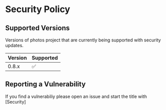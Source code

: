 # Security Policy

## Supported Versions

Versions of photos project that are currently being supported with security updates.

| Version | Supported          |
| ------- | ------------------ |
| 0.8.x   | :white_check_mark:

## Reporting a Vulnerability

If you find a vulnerabiliy please open an issue and start the title with [Security]
